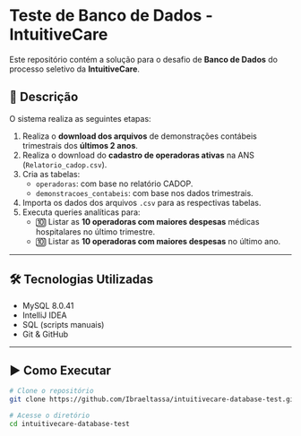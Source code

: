 # Teste de Banco de Dados - IntuitiveCare

Este repositório contém a solução para o desafio de **Banco de Dados** do processo seletivo da **IntuitiveCare**.

## 📄 Descrição

O sistema realiza as seguintes etapas:

1. Realiza o **download dos arquivos** de demonstrações contábeis trimestrais dos **últimos 2 anos**.
2. Realiza o download do **cadastro de operadoras ativas** na ANS (`Relatorio_cadop.csv`).
3. Cria as tabelas:
    - `operadoras`: com base no relatório CADOP.
    - `demonstracoes_contabeis`: com base nos dados trimestrais.
4. Importa os dados dos arquivos `.csv` para as respectivas tabelas.
5. Executa queries analíticas para:
    - 🔟 Listar as **10 operadoras com maiores despesas** médicas hospitalares no último trimestre.
    - 🔟 Listar as **10 operadoras com maiores despesas** no último ano.

---

## 🛠️ Tecnologias Utilizadas

- MySQL 8.0.41
- IntelliJ IDEA
- SQL (scripts manuais)
- Git & GitHub

---

## ▶️ Como Executar

```bash
# Clone o repositório
git clone https://github.com/Ibraeltassa/intuitivecare-database-test.git

# Acesse o diretório
cd intuitivecare-database-test
